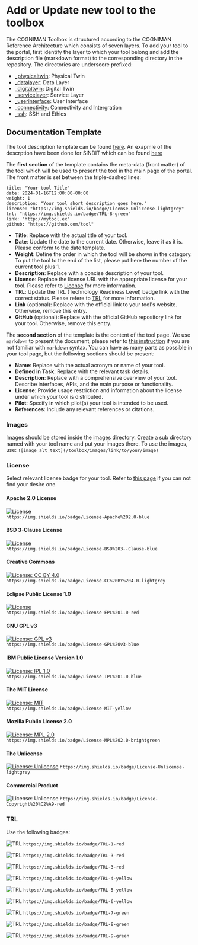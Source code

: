 # Add or Update new tool to the toolbox
The COGNIMAN Toolbox is structured according to the COGNIMAN Reference Architecture which consists of seven layers. To add your tool to the portal, first identify the layer to which your tool belong and add the description file (markdown format) to the corresponding directory in the repository. The directories are underscore prefixed:
- [_physicaltwin](/toolbox/tree/master/_physicaltwin): Physical Twin
- [_datalayer](/toolbox/tree/master/_datalayer): Data Layer
- [_digitaltwin](/toolbox/tree/master/_digitaltwin): Digital Twin 
- [_servicelayer](/toolbox/tree/master/_digitaltwin): Service Layer
- [_userinterface](/toolbox/tree/master/_userinterface): User Interface
- [_connectivity](/toolbox/tree/master/_connectivity): Connectivity and Intergration
- [_ssh](/toolbox/tree/master/_connectivity): SSH and Ethics

## Documentation Template
The tool description template can be found [here](/toolbox/documentation/example_tool_template.md). An exapmle of the descrption have been done for SINDIT which can be found [here](/toolbox/_digitaltwin/sindit.md)

The **first section** of the template contains the meta-data (front matter) of the tool which will be used to present the tool in the main page of the portal. The front matter is set between the triple-dashed lines:
```
title: "Your tool Title"
date: 2024-01-16T12:00:00+00:00
weight: 1
description: "Your tool short description goes here."
license: "https://img.shields.io/badge/License-Unlicense-lightgrey"
trl: "https://img.shields.io/badge/TRL-8-green"
link: "http://mytool.ex"
github: "https://github.com/tool"
```
- **Title**: Replace with the actual title of your tool.
- **Date**: Update the date to the current date. Otherwise, leave it as it is. Please conform to the date template.
- **Weight**: Define the order in which the tool will be shown in the category. To put the tool to the end of the list, please put here the number of the current tool plus 1.
- **Description**: Replace with a concise description of your tool.
- **License**: Replace the license URL with the appropriate license for your tool. Please refer to [License](#license) for more information.
- **TRL**: Update the TRL (Technology Readiness Level) badge link with the correct status. Please refere to [TRL](#trl) for more information.
- **Link** (optional): Replace with the official link to your tool's website. Otherwise, remove this entry.
- **GitHub** (optional): Replace with the official GitHub repository link for your tool. Otherwise, remove this entry.

The **second section** of the template is the content of the tool page. We use `markdown` to present the document, please refer to [this instruction](https://www.markdownguide.org/basic-syntax/) if you are not familiar with `markdown` syntax. You can have as many parts as possible in your tool page, but the following sections should be present:
- **Name**: Replace with the actual acronym or name of your tool.
- **Defined in Task**: Replace with the relevant task details.
- **Description**: Replace with a comprehensive overview of your tool. Describe interfaces, APIs, and the main purpose or functionality.
- **License**: Provide usage restriction and information about the license under which your tool is distributed.
- **Pilot**: Specify in which pilot(s) your tool is intended to be used.
- **References**: Include any relevant references or citations.


### Images
Images should be stored inside the [images](/toolbox/tree/master/images) directory. Create a sub directory named with your tool name and put your images there. To use the images, use:
`![image_alt_text](/toolbox/images/link/to/your/image)` 

### License
Select relevant license badge for your tool. Refer to [this page](https://gist.github.com/kofiav/c1059e1075b67582e86b07aa9759e20d) if you can not find your desire one.

#### Apache 2.0 License
[![License](https://img.shields.io/badge/License-Apache%202.0-yellowgreen.svg)](https://opensource.org/licenses/Apache-2.0)  
`https://img.shields.io/badge/License-Apache%202.0-blue`

#### BSD 3-Clause License
[![License](https://img.shields.io/badge/License-BSD%203--Clause-orange.svg)](https://opensource.org/licenses/BSD-3-Clause)  
`https://img.shields.io/badge/License-BSD%203--Clause-blue`

#### Creative Commons
[![License: CC BY 4.0](https://img.shields.io/badge/License-CC%20BY%204.0-lightgrey.svg)](https://creativecommons.org/licenses/by/4.0/)  
`https://img.shields.io/badge/License-CC%20BY%204.0-lightgrey`

#### Eclipse Public License 1.0
[![License](https://img.shields.io/badge/License-EPL%201.0-red.svg)](https://opensource.org/licenses/EPL-1.0)  
`https://img.shields.io/badge/License-EPL%201.0-red`

#### GNU GPL v3
[![License: GPL v3](https://img.shields.io/badge/License-GPL%20v3-blue.svg)](https://www.gnu.org/licenses/gpl-3.0)  
`https://img.shields.io/badge/License-GPL%20v3-blue`

#### IBM Public License Version 1.0
[![License: IPL 1.0](https://img.shields.io/badge/License-IPL%201.0-blue.svg)](https://opensource.org/licenses/IPL-1.0)  
`https://img.shields.io/badge/License-IPL%201.0-blue`

#### The MIT License
[![License: MIT](https://img.shields.io/badge/License-MIT-yellow.svg)](https://opensource.org/licenses/MIT)  
`https://img.shields.io/badge/License-MIT-yellow`

#### Mozilla Public License 2.0
[![License: MPL 2.0](https://img.shields.io/badge/License-MPL%202.0-brightgreen.svg)](https://opensource.org/licenses/MPL-2.0)  
`https://img.shields.io/badge/License-MPL%202.0-brightgreen`

#### The Unlicense
[![License: Unlicense](https://img.shields.io/badge/License-Unlicense-lightgrey)](http://unlicense.org)
`https://img.shields.io/badge/License-Unlicense-lightgrey`

#### Commercial Product
![License: Unlicense](https://img.shields.io/badge/License-Copyright%20%C2%A9-red)
`https://img.shields.io/badge/License-Copyright%20%C2%A9-red`

### TRL
Use the following badges:

![TRL](https://img.shields.io/badge/TRL-1-red)
`https://img.shields.io/badge/TRL-1-red`

![TRL](https://img.shields.io/badge/TRL-2-red)
`https://img.shields.io/badge/TRL-3-red`

![TRL](https://img.shields.io/badge/TRL-3-red)
`https://img.shields.io/badge/TRL-3-red`

![TRL](https://img.shields.io/badge/TRL-4-yellow)
`https://img.shields.io/badge/TRL-4-yellow`

![TRL](https://img.shields.io/badge/TRL-5-yellow)
`https://img.shields.io/badge/TRL-5-yellow`

![TRL](https://img.shields.io/badge/TRL-6-yellow)
`https://img.shields.io/badge/TRL-6-yellow`

![TRL](https://img.shields.io/badge/TRL-7-green)
`https://img.shields.io/badge/TRL-7-green`

![TRL](https://img.shields.io/badge/TRL-8-green)
`https://img.shields.io/badge/TRL-8-green`

![TRL](https://img.shields.io/badge/TRL-9-green)
`https://img.shields.io/badge/TRL-9-green`
